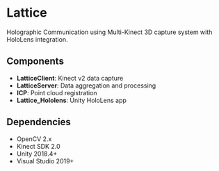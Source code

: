 # Lattice

Holographic Communication using Multi-Kinect 3D capture system with HoloLens integration.

## Components

- **LatticeClient**: Kinect v2 data capture
- **LatticeServer**: Data aggregation and processing
- **ICP**: Point cloud registration
- **Lattice_Hololens**: Unity HoloLens app

## Dependencies

- OpenCV 2.x
- Kinect SDK 2.0
- Unity 2018.4+
- Visual Studio 2019+
